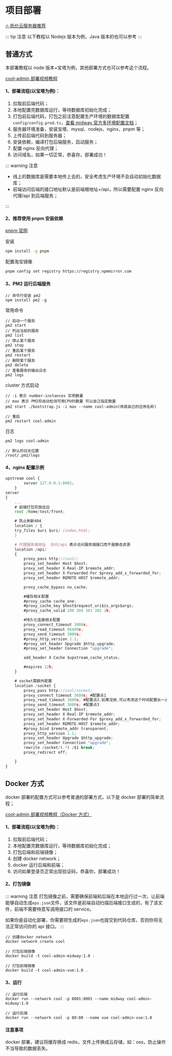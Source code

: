 # 项目部署

[🔥 低价云服务器推荐](https://cool-js.com/service/cloud)

::: tip 注意
以下教程以 Nodejs 版本为例，Java 版本的也可以参考
:::

## 普通方式

本部署教程以 node 版本+宝塔为例，其他部署方式也可以参考这个流程。

[cool-admin 部署视频教程](https://www.bilibili.com/video/BV1m1421S7tm/)

#### 1、部署流程(以宝塔为例)：

1. 拉取前后端代码；
2. 本地配置完数据库运行，等待数据库初始化完成；
3. 打包前后端代码，打包之前注意配置生产环境的数据库配置`config/config.prod.ts`，[查看 midway 官方多环境配置文档](http://www.midwayjs.org/docs/env_config)；
4. 服务器环境准备，安装宝塔、mysql、nodejs、nginx、pnpm 等；
5. 上传前后端代码到服务器；
6. 安装依赖，编译打包后端服务，启动服务；
7. 配置 nginx 反向代理；
8. 访问域名，如果一切正常，恭喜你，部署成功！

::: warning 注意

- 线上的数据库是需要本地传上去的，安全考虑生产环境不会自动初始化数据库；
- 前端访问后端的接口地址默认是前端根地址+/api，所以需要配置 nginx 反向代理/api 到后端服务；

:::

#### 2、推荐使用 pnpm 安装依赖

[pnpm 官网](https://pnpm.io/)

安装

```bash
npm install -g pnpm
```

配置淘宝镜像

```bash
pnpm config set registry https://registry.npmmirror.com
```

#### 3、PM2 运行后端服务

```shell
// 命令行安装 pm2
npm install pm2 -g
```

常用命令

```shell
// 启动一个服务
pm2 start
// 列出当前的服务
pm2 list
// 停止某个服务
pm2 stop
// 重启某个服务
pm2 restart
// 删除某个服务
pm2 delete
// 查看服务的输出日志
pm2 logs
```

cluster 方式启动

```shell
// -i 表示 number-instances 实例数量
// max 表示 PM2将自动检测可用CPU的数量 可以自己指定数量
pm2 start ./bootstrap.js -i max --name cool-admin(改成自己的应用名称)

// 重启
pm2 restart cool-admin
```

日志

```shell
pm2 logs cool-admin

// 默认的日志位置
/root/.pm2/logs
```

#### 4、nginx 配置示例

```ts
upstream cool {
        server 127.0.0.1:8001;
    }
server
{
    ...
    # 前端打包完放这边
    root /home/test/front;

    # 防止刷新404
    location / {
    try_files $uri $uri/ /index.html;
    }

    # 代理服务端地址  访问/api 表示访问服务端接口而不是静态资源
    location /api/
    {
        proxy_pass http://cool/;
        proxy_set_header Host $host;
        proxy_set_header X-Real-IP $remote_addr;
        proxy_set_header X-Forwarded-For $proxy_add_x_forwarded_for;
        proxy_set_header REMOTE-HOST $remote_addr;

        proxy_cache_bypass no_cache;

        #缓存相关配置
        #proxy_cache cache_one;
        #proxy_cache_key $host$request_uri$is_args$args;
        #proxy_cache_valid 200 304 301 302 1h;

        #持久化连接相关配置
        proxy_connect_timeout 3000s;
        proxy_read_timeout 86400s;
        proxy_send_timeout 3000s;
        #proxy_http_version 1.1;
        #proxy_set_header Upgrade $http_upgrade;
        #proxy_set_header Connection "upgrade";

        add_header X-Cache $upstream_cache_status;

        #expires 12h;
    }

    # socket需额外配置
    location /socket {
        proxy_pass http://cool/socket;
        proxy_connect_timeout 3600s; #配置点1
        proxy_read_timeout 3600s; #配置点2,如果没效,可以考虑这个时间配置长一点
        proxy_send_timeout 3600s; #配置点3
        proxy_set_header Host $host;
        proxy_set_header X-Real-IP $remote_addr;
        proxy_set_header X-Forwarded-For $proxy_add_x_forwarded_for;
        proxy_set_header REMOTE-HOST $remote_addr;
        #proxy_bind $remote_addr transparent;
        proxy_http_version 1.1;
        proxy_set_header Upgrade $http_upgrade;
        proxy_set_header Connection "upgrade";
        rewrite /socket/(.*) /$1 break;
        proxy_redirect off;

    }
}
```

## Docker 方式

docker 部署的配置方式可以参考普通的部署方式，以下是 docker 部署的简单流程；

[cool-admin 部署视频教程（Docker 方式）](https://www.bilibili.com/video/BV14z421f7S9/)

#### 1、部署流程(以宝塔为例)：

1. 拉取前后端代码；
2. 本地配置完数据库运行，等待数据库初始化完成；
3. 打包后端和前端镜像；
4. 创建 docker network；
5. docker 运行后端和前端；
6. 访问如果登录页正常出现验证码，恭喜你，部署成功！

#### 2、打包镜像

::: warning 注意
打包镜像之前，需要确保前端和后端在本地运行过一次，让前端能够自动生成`eps.json`文件，该文件是前端自动扫描后端接口生成的，有了该文件，前端不需要特意写调用接口的 service。

如果你是自动化部署，你需要把生成的`eps.json`也提交到代码仓库，否则你将无法正常访问你的 api 接口。
:::

```shell
// 创建docker network
docker network create cool

// 打包后端镜像
docker build -t cool-admin-midway:1.0 .

// 打包前端镜像
docker build -t cool-admin-vue:1.0 .

```

#### 3、运行

```shell
// 运行后端
docker run --network cool -p 8001:8001 --name midway cool-admin-midway:1.0

// 运行后端
docker run --network cool -p 80:80 --name vue cool-admin-vue:1.0

```

#### 注意事项

docker 部署，建议将缓存换成 redis，文件上传换成云存储，如：oss，防止操作不当导致的数据丢失。
